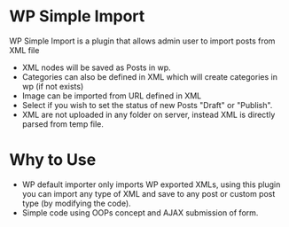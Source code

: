 # WP Simple Import

WP Simple Import is a plugin that allows admin user to import posts from XML file

  - XML nodes will be saved as Posts in wp.
  - Categories can also be defined in XML which will create categories in wp (if not exists)
  - Image can be imported from URL defined in XML
  - Select if you wish to set the status of new Posts "Draft" or "Publish".
  - XML are not uploaded in any folder on server, instead XML is directly parsed from temp file.

# Why to Use

  - WP default importer only imports WP exported XMLs, using this plugin you can import any type of XML and save to any post or custom post type (by modifying the code).
  - Simple code using OOPs concept and AJAX submission of form.

